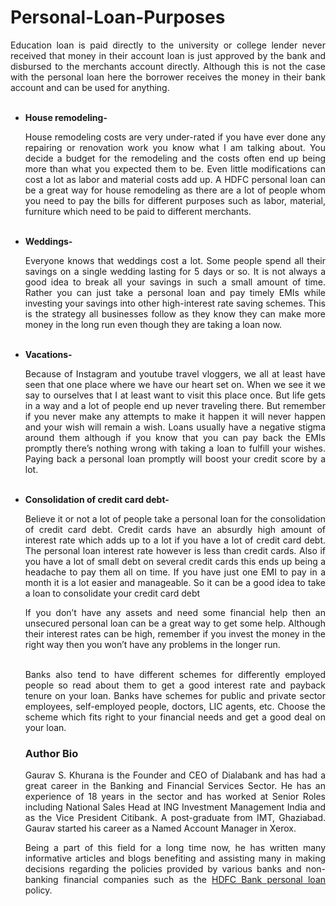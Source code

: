 # Personal-Loan-Purposes
<p align="justify">Education loan is paid directly to the university or college lender never received that money in their account loan is just approved by the bank and disbursed to the merchants account directly. Although this is not the case with the personal loan here the borrower receives the money in their bank account and can be used for anything.
<br>
<br><b><ul><li>House remodeling- </b> <br>
<p align="justify">House remodeling costs are very under-rated if you have ever done any repairing or renovation work you know what I am talking about. You decide a budget for the remodeling and the costs often end up being more than what you expected them to be. Even little modifications can cost a lot as labor and material costs add up. A HDFC personal loan can be a great way for house remodeling as there are a lot of people whom you need to pay the bills for different purposes such as labor, material, furniture which need to be paid to different merchants.
<br>
<br> <b><li> Weddings- </b> <br>
<p align="justify">Everyone knows that weddings cost a lot. Some people spend all their savings on a single wedding lasting for 5 days or so. It is not always a good idea to break all your savings in such a small amount of time.  Rather you can just take a personal loan and pay timely EMIs while investing your savings into other high-interest rate saving schemes. This is the strategy all businesses follow as they know they can make more money in the long run even though they are taking a loan now.
<br>
<br> <b><li> Vacations- </b> <br>
<p align="justify">Because of Instagram and youtube travel vloggers, we all at least have seen that one place where we have our heart set on. When we see it we say to ourselves that I at least want to visit this place once. But life gets in a way and a lot of people end up never traveling there. But remember if you never make any attempts to make it happen it will never happen and your wish will remain a wish. Loans usually have a negative stigma around them although if you know that you can pay back the EMIs promptly there’s nothing wrong with taking a loan to fulfill your wishes. Paying back a personal loan promptly will boost your credit score by a lot.
<br>
<br> <b><li> Consolidation of credit card debt- </b> <br>
<p align="justify">Believe it or not a lot of people take a personal loan for the consolidation of credit card debt. Credit cards have an absurdly high amount of interest rate which adds up to a lot if you have a lot of credit card debt. The personal loan interest rate however is less than credit cards. Also if you have a lot of small debt on several credit cards this ends up being a headache to pay them all on time. If you have just one EMI to pay in a month it is a lot easier and manageable. So it can be a good idea to take a loan to consolidate your credit card debt
<p align="justify">If you don’t have any assets and need some financial help then an unsecured personal loan can be a great way to get some help. Although their interest rates can be high, remember if you invest the money in the right way then you won’t have any problems in the longer run.
<br>
<br>
<p align="justify">Banks also tend to have different schemes for differently employed people so read about them to get a good interest rate and payback tenure on your loan. Banks have schemes for public and private sector employees, self-employed people, doctors, LIC agents, etc. Choose the scheme which fits right to your financial needs and get a good deal on your loan.
<h3>Author Bio</h3>
<p align="justify">Gaurav S. Khurana is the Founder and CEO of Dialabank and has had a great career in the Banking and Financial Services Sector. He has an experience of 18 years in the sector and has worked at Senior Roles including National Sales Head at ING Investment Management India and as the Vice President Citibank. A post-graduate from IMT, Ghaziabad. Gaurav started his career as a Named Account Manager in Xerox.<br>
<p align="justify">Being a part of this field for a long time now, he has written many informative articles and blogs benefiting and assisting many in making decisions regarding the policies provided by various banks and non-banking financial companies such as the <a href="https://www.dialabank.com/personal-loan/hdfc-personal-loan/">HDFC Bank personal loan</a> policy.
